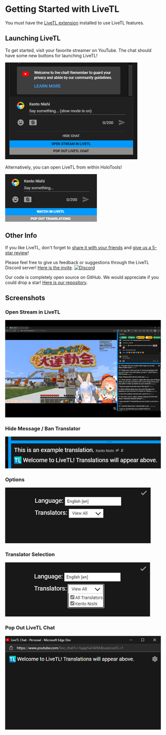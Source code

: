 # Getting Started with LiveTL

<span id="actionMessage">
You must have the <a href="https://kentonishi.github.io/LiveTL">LiveTL extension</a> installed to use LiveTL features.
</span>

## Launching LiveTL

To get started, visit your favorite streamer on YouTube. The chat should have some new buttons for launching LiveTL!

![](../img/openlivetl.png)

Alternatively, you can open LiveTL from within HoloTools!

![](../img/holotoolslauncher.png)

## Other Info
If you like LiveTL, don't forget to <a href="javascript:shareExtension();">share it with your friends</a> and <a href="https://kentonishi.github.io/LiveTL">give us a 5-star review</a>!

Please feel free to give us feedback or suggestions through the LiveTL Discord server! [Here is the invite](https://discord.gg/uJrV3tmthg).
[![Discord](https://img.shields.io/discord/780938154437640232.svg?label=&logo=discord&logoColor=ffffff&color=7389D8&labelColor=6A7EC2)](https://discord.gg/uJrV3tmthg)

Our code is completely open source on GitHub. We would appreciate if you could drop a star! [Here is our repository](https://github.com/KentoNishi/LiveTL).

## Screenshots

### Open Stream in LiveTL
![](../img/livetlscreen.png)

### Hide Message / Ban Translator
![](../img/ban.png)

### Options
![](../img/options.png)

### Translator Selection
![](../img/translators.png)

### Pop Out LiveTL Chat
![](../img/popout.png)

<script>
    document.head.innerHTML += `
        <head>
            <link rel="icon" href="../favicon.ico" type="image/x-icon" />
        </head>
    `;

    async function shareExtension() {
        let details = await (await fetch("https://kentonishi.github.io/LiveTL/LiveTL/manifest.json")).json();
        navigator.share({
            title: details.name,
            text: details.description,
            url: "https://kentonishi.github.io/LiveTL",
        });
    }
</script>